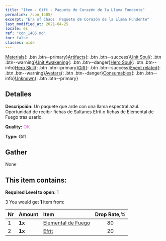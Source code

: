 ```yaml
---
title: "Item - Gift - Paquete de Corazón de la Llama Fundente"
permalink: /con_1405/
excerpt: "Era of Chaos  Paquete de Corazón de la Llama Fundente"
last_modified_at: 2021-04-25
locale: es
ref: "con_1405.md"
toc: false
classes: wide
---
```

 [Materials](/ItemsES/){: .btn .btn--primary}[Artifacts](/ItemsES/Artifacts/){: .btn .btn--success}[Unit Soul](/ItemsES/UnitSoul/){: .btn .btn--warning}[Unit Awakening](/ItemsES/UnitAwakening/){: .btn .btn--danger}[Hero Soul](/ItemsES/HeroSoul/){: .btn .btn--info}[Hero Skill](/ItemsES/HeroSkill/){: .btn .btn--primary}[Gift](/ItemsES/Gift/){: .btn .btn--success}[Event related](/ItemsES/Events/){: .btn .btn--warning}[Avatars](/ItemsES/Avatars/){: .btn .btn--danger}[Consumables](/ItemsES/Consumables/){: .btn .btn--info}[Unknown](/ItemsES/Unknown/){: .btn .btn--primary}

## Detalles
 **Descripción:** Un paquete que arde con una llama espectral azul. Oportunidad de recibir fichas de Sultanes Efrit o fichas de Elemental de Fuego tras usarlo.

 **Quality:** <span style="color: #DA70D6">OK</span>

 **Type:** Gift

## Gather

  None

## This item contains:

 **Required Level to open:** 1

 3 You would get **1** item  from:

  | Nr | Amount |     Item    | Drop Rate,% |
  |:---|:-------|:------------|:---------:|
  | 1 |  **1x** | [Elemental de Fuego](/ItemsES/unt_265/) | 80 | 
  | 2 |  **1x** | [Efrit](/ItemsES/unt_231/) | 20 | 
